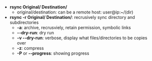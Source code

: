* **rsync Original/ Destination/**
	* original/destination: can be a remote host: user@ip:~/(dir)
* **rsync -r Original/ Destination/**: recrusively sync directory and subdirectories 
	* **-a**: archive, recrusviely, retain permission, symbolic links
	* **--dry-run**: dry run 
	* **-v --dry-run**: verbose, display what files/directories to be copies over
	* **-z**: compress
	* **-P** or **--progress**: showing progress 
